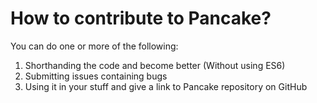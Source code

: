 # How to contribute to Pancake?
You can do one or more of the following:

1. Shorthanding the code and become better (Without using ES6)
2. Submitting issues containing bugs
3. Using it in your stuff and give a link to Pancake repository on GitHub
